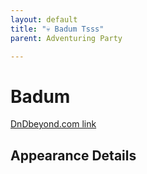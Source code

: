 ```yaml
---
layout: default
title: "💀 Badum Tsss"
parent: Adventuring Party

---
```


# Badum

[DnDbeyond.com link]()


## Appearance Details
